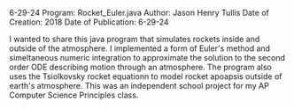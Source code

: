 6-29-24
Program: Rocket_Euler.java
Author: Jason Henry Tullis
Date of Creation: 2018
Date of Publication: 6-29-24

I wanted to share this java program that simulates rockets inside and outside of the atmosphere. I implemented a form of Euler's method and simeltaneous numeric integration to approximate the solution to the second order ODE describing motion through an atmosphere. The program also uses the Tsiolkovsky rocket equationn to model rocket apoapsis outside of earth's atmosphere. This was an independent school project for my AP Computer Science Principles class.